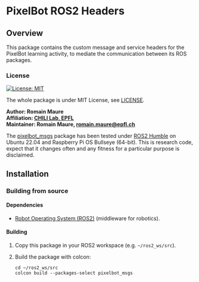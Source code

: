 # PixelBot ROS2 Headers

## Overview

This package contains the custom message and service headers for the PixelBot learning activity, to mediate the communication between its ROS packages. 

### License

[![License: MIT](https://img.shields.io/badge/License-MIT-yellow.svg)](https://opensource.org/licenses/MIT)

The whole package is under MIT License, see [LICENSE](https://github.com/RomainMaure/PixelBot/blob/main/LICENSE).

**Author: Romain Maure<br />
Affiliation: [CHILI Lab, EPFL](https://www.epfl.ch/labs/chili/)<br />
Maintainer: Romain Maure, romain.maure@epfl.ch**

The [pixelbot_msgs](https://github.com/RomainMaure/PixelBot/tree/main/src/pixelbot_msgs) package has been tested under [ROS2 Humble](https://docs.ros.org/en/humble/index.html) on Ubuntu 22.04 and Raspberry Pi OS Bullseye (64-bit).
This is research code, expect that it changes often and any fitness for a particular purpose is disclaimed.


## Installation

### Building from source

#### Dependencies

- [Robot Operating System (ROS2)](https://docs.ros.org/en/humble/index.html) (middleware for robotics).

#### Building

1) Copy this package in your ROS2 workspace (e.g. `~/ros2_ws/src`).

2) Build the package with colcon:
    ```
    cd ~/ros2_ws/src
    colcon build --packages-select pixelbot_msgs
    ```
